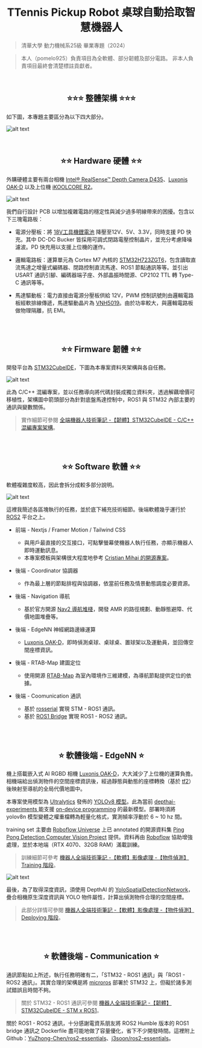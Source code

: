 <div align="center">
 <h1> TTennis Pickup Robot 桌球自動拾取智慧機器人 </h1>
</div>

> 清華大學 動力機械系25級 畢業專題（2024）

> 本人（pomelo925）負責項目為全軟體、部分韌體及部分電路。
> 非本人負責項目最終會清楚標註貢獻者。

</br>

<div align="center">
 <h2> ⭐⭐⭐ 整體架構 ⭐⭐⭐</h2>
</div>

如下圖，本專題主要區分為以下四大部分。

![alt text](image.png)


</br>

<div align="center">
 <h2> ⭐⭐ Hardware 硬體 ⭐⭐</h2>
</div>

外購硬體主要有兩台相機 [Intel® RealSense™ Depth Camera D435](https://www.intelrealsense.com/depth-camera-d435/)、[Luxonis OAK-D](https://shop.luxonis.com/products/oak-d?srsltid=AfmBOoonQ7t1-zn0nqSzjS6hqH9pHZsBbMcbB3aGryrPGHOZsLWWNm30) 以及上位機 [iKOOLCORE R2](https://www.ikoolcore.com/en-tw/products/ikoolcore-r2?srsltid=AfmBOooM286Be_Vosi4SvQe132LjfMP1y9nNQp6Jv6tcy6CoUxvYuutZ)。


![alt text](image-1.png)


我們自行設計 PCB 以增加複雜電路的穩定性與減少過多明線帶來的困擾。包含以下三塊電路板：

* 電源分壓板：將 [18V工具機鋰電池](https://www.makitatools.com/products/details/BL1850B-2) 降壓至12V、5V、3.3V，同時支援 PD 快充。其中 DC-DC Bucker 皆採用可調式閉路電壓控制晶片，並充分考慮降噪濾波。PD 快充用以支援上位機的運作。

* 邏輯電路板：運算單元為 Cortex M7 內核的 [STM32H723ZGT6](https://www.mouser.tw/ProductDetail/STMicroelectronics/STM32H723ZGT6?qs=sPbYRqrBIVkPaOxQT7wG%252BA%3D%3D)，包含讀取直流馬達之增量式編碼器、閉路控制直流馬達、ROS1 節點通訊等等。並引出 USART 通訊引腳、編碼器端子座、外部晶振時間源、CP2102 TTL 轉 Type-C 通訊等等。

* 馬達驅動板：電力直接由電源分壓板供給 12V，PWM 控制訊號則由邏輯電路板經軟排線傳遞，馬達驅動晶片為 [VNH5019](https://www.mouser.tw/ProductDetail/STMicroelectronics/EVAL-VNH5019-P1?qs=4b8myOmUP%252BuULWYKW0CsPg%3D%3D)。由於功率較大，與邏輯電路板做物理隔離，抗 EMI。 

</br></br>


<div align="center">
    <h2>⭐⭐ Firmware 韌體 ⭐⭐</h2>
</div>

開發平台為 [STM32CubeIDE](https://www.st.com/en/development-tools/stm32cubeide.html)，下圖為本專案資料夾架構與各自任務。

![alt text](image-2.png)

此為 C/C++ 混編專案，並以任務導向將代碼封裝成獨立資料夾，透過解藕增價可移植性，架構圖中箭頭部分為針對底盤馬達控制中，ROS1 與 STM32 內部主要的通訊與變數關係。

> 實作細節可參閱 [全端機器人技術筆記 -【韌體】STM32CubeIDE - C/C++ 混編專案架構](https://hackmd.io/@925/robot/%2F%40925%2Fstm-project)。

</br></br>

<div align="center">
 <h2> ⭐⭐ Software 軟體 ⭐⭐ </h2>
</div>

軟體複雜度較高，因此會拆分成較多部分說明。

![alt text](image-3.png)

這裡我簡述各區塊執行的任務，並於底下補充技術細節。後端軟體幾乎運行於 [ROS2](https://docs.ros.org/en/foxy/index.html) 平台之上。

* 前端 - Nextjs / Framer Motion / Tailwind CSS
  * 與用戶最直接的交互接口，可點擊螢幕使機器人執行任務，亦顯示機器人即時運動訊息。
  * 本專案模板與架構很大程度地參考 [
Cristian Mihai 的開源專案](https://www.youtube.com/watch?v=dImgZ_AH7uA&t=194s)。

* 後端 - Coordinator 協調器
  * 作為最上層的節點排程與協調器，依當前任務及情景動態調度必要資源。

* 後端 - Navigation 導航
  * 基於官方開源 [Nav2 導航堆棧](https://docs.nav2.org/)，開發 AMR 的路徑規劃、動靜態避障、代價地圖堆疊等。

* 後端 - EdgeNN 神經網路邊緣運算
  * [Luxonis OAK-D](https://shop.luxonis.com/products/oak-d?srsltid=AfmBOoonQ7t1-zn0nqSzjS6hqH9pHZsBbMcbB3aGryrPGHOZsLWWNm30)，即時偵測桌球、桌球桌、置球架以及運動員，並回傳空間座標資訊。

* 後端 - RTAB-Map 建圖定位
  * 使用開源 [RTAB-Map](https://introlab.github.io/rtabmap/) 為室內環境作三維建模，為導航節點提供定位的依據。

* 後端 - Coomunication 通訊
  * 基於 [rosserial](https://wiki.ros.org/rosserial) 實現 STM - ROS1 通訊。
  * 基於 [ROS1 Bridge](https://github.com/ros2/ros1_bridge) 實現 ROS1 - ROS2 通訊。

</br></br>

<div align="center">
 <h2> ⭐ 軟體後端 - EdgeNN ⭐ </h2>
</div>

機上搭載嵌入式 AI RGBD 相機 [Luxonis OAK-D](https://shop.luxonis.com/products/oak-d?srsltid=AfmBOoonQ7t1-zn0nqSzjS6hqH9pHZsBbMcbB3aGryrPGHOZsLWWNm30)，大大減少了上位機的運算負擔。相機端給出偵測物件的空間座標資訊後，經過靜態與動態的座標轉換（基於 [tf2](https://docs.ros.org/en/foxy/Tutorials/Intermediate/Tf2/Tf2-Main.html)）後映射至導航的全局代價地圖中。

本專案使用模型為 [Ultralytics](https://www.ultralytics.com/zh) 發佈的 [YOLOv8 模型](https://github.com/ultralytics/ultralytics)。此為當前 [depthai-experiments
](https://github.com/luxonis/depthai-experiments) 能支援 [on-device programming](https://docs-old.luxonis.com/en/latest/pages/tutorials/on-device-programming/) 的最新模型。部署時須將 yolov8n 模型變體之權重檔轉為輕量化格式，實測幀率浮動於 6 ~ 10 hz 間。

training set 主要由 [Roboflow Universe](https://universe.roboflow.com/) 上已 annotated 的開源資料集 [Ping Pong Detection Computer Vision Project](https://universe.roboflow.com/pingpong-ojuhj/ping-pong-detection-0guzq) 提供。資料再由 [Roboflow](https://roboflow.com/) 協助增強處理，並於本地端（RTX 4070、32GB RAM）滿載訓練。

> 訓練細節可參考 [機器人全端技術筆記 -【軟體】影像處理 -【物件偵測】Training 階段](https://hackmd.io/@925/robot/%2F%40925%2Ftraining)。

![alt text](image-5.png)

最後，為了取得深度資訊，須使用 DepthAI 的 [YoloSpatialDetectionNetwork](https://docs.luxonis.com/software/depthai-components/nodes/yolo_spatial_detection_network/)，疊合相機原生深度資訊與 YOLO 物件屬性，計算出偵測物件合理的空間座標。

> 此部分詳情可參閱 [機器人全端技術筆記 -【軟體】影像處理 -【物件偵測】Deploying 階段](https://hackmd.io/@925/robot/%2F%40925%2Fdeploy)。

</br></br>

<div align="center">
 <h2> ⭐ 軟體後端 - Communication ⭐ </h2>
</div>

通訊節點如上所述，執行任務明確有二，「STM32 - ROS1 通訊」與「ROS1 - ROS2 通訊」。其實合理的架構是將 [microros](https://micro.ros.org/) 部署於 STM32 上，但礙於諸多測試錯誤且時間不夠。 

> 關於 STM32 - ROS1 通訊可參閱 [機器人全端技術筆記 -【韌體】STM32CubeIDE - STM x ROS1](https://hackmd.io/@925/robot/%2F%40925%2Fstmros)。

關於 ROS1 - ROS2 通訊，十分感謝電資系朋友將 ROS2 Humble 版本的 ROS1 bridge 通訊之 Dockerfile 盡可能地做了容量優化，省下不少開發時間。這裡附上 Github：[YuZhong-Chen/ros2-essentials](https://github.com/YuZhong-Chen/ros2-essentials)、[j3soon/ros2-essentials](https://github.com/j3soon/ros2-essentials)。

